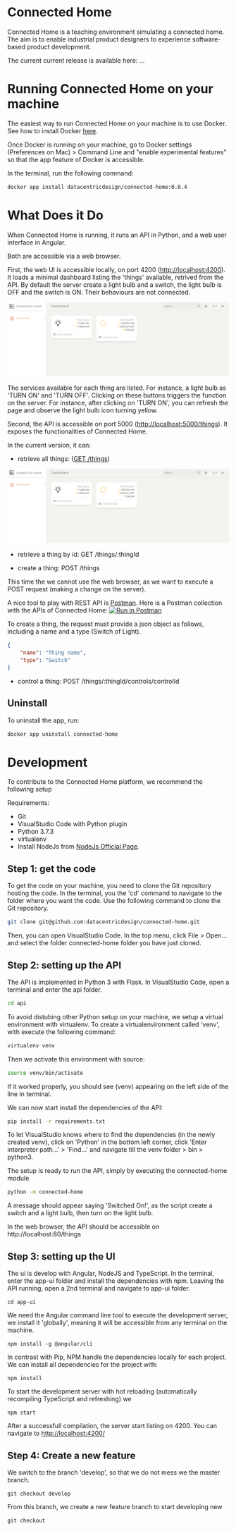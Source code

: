 # Connected Home

Connected Home is a teaching environment simulating a connected home. The aim is to enable industrial product designers to experience software-based product development.

The current current release is available here: ...

# Running Connected Home on your machine

The easiest way to run Connected Home on your machine is to use Docker. See how to install Docker [here](https://www.docker.com/products/docker-desktop).

Once Docker is running on your machine, go to Docker settings (Preferences on Mac) > Command Line and "enable experimental features" so that the app feature of Docker is accessible.

In the terminal, run the following command:

```sh
docker app install datacentricdesign/connected-home:0.0.4
```

# What Does it Do

When Connected Home is running, it runs an API in Python, and a web user interface in Angular.

Both are accessible via a web browser.

First, the web UI is accessible locally, on port 4200 ([http://localhost:4200](http://localhost:4200)). It loads a minimal dashboard listing the 'things' available, retrived from the API. By default the server create a light bulb and a switch, the light bulb is OFF and the switch is ON. Their behaviours are not connected.

![Dashboard](docs/img/dashboard.png)

The services available for each thing are listed. For instance, a light bulb as 'TURN ON' and 'TURN OFF'. Clicking on these buttons triggers the function on the server. For instance, after clicking on 'TURN ON', you can refresh the page and observe the light bulb icon turning yellow.

Second, the API is accessible on port 5000 ([http://localhost:5000/things](http://localhost:5000)). It exposes the functionalities of Connected Home.

In the current version, it can:

- retrieve all things: ([GET /things](http://localhost:5000/things))

![API Things](docs/img/dashboard.png)

- retrieve a thing by id: GET /things/:thingId

- create a thing: POST /things

This time the we cannot use the web browser, as we want to execute a POST request (making a change on the server).

A nice tool to play with REST API is [Postman](https://www.postman.com/). Here is a Postman collection with the APIs of Connected Home: [![Run in Postman](https://run.pstmn.io/button.svg)](https://app.getpostman.com/run-collection/bcc6244b6a2f1f129d9f)

To create a thing, the request must provide a json object as follows, including a name and a type (Switch of Light).

```json
{
    "name": "Thing name",
    "type": "Switch"
}
```

- control a thing: POST /things/:thingId/controls/controlId

## Uninstall

To uninstall the app, run:

```sh
docker app uninstall connected-home
```

# Development

To contribute to the Connected Home platform, we recommend the following setup

Requirements:
* Git
* VisualStudio Code with Python plugin
* Python 3.7.3
* virtualenv
* Install NodeJs from [NodeJs Official Page](https://nodejs.org/en).

## Step 1: get the code

To get the code on your machine, you need to clone the Git repository hosting the code.
In the terminal, you the 'cd' command to navigate to the folder where you want the code.
Use the following command to clone the Git repository.

```sh
git clone git@github.com:datacentricdesign/connected-home.git
```

Then, you can open VisualStudio Code. In the top menu, click File > Open... and
select the folder connected-home folder you have just cloned.

## Step 2: setting up the API

The API is implemented in Python 3 with Flask. In VisualStudio Code, open a terminal and enter the api folder.

```sh
cd api
```

To avoid distubing other Python setup on your machine, we setup a virtual environment with virtualenv. To create a virtualenvironment called 'venv', with execute the following command:

```sh
virtualenv venv
```

Then we activate this environment with source:

```sh
source venv/bin/activate
```

If it worked properly, you should see (venv) appearing on the left side of the line in terminal.

We can now start install the dependencies of the API:

```sh
pip install -r requirements.txt
```

To let VisualStudio knows where to find the dependencies (in the newly created venv), click on 'Python' in the bottom left corner, click 'Enter interpreter path...' > 'Find...' and navigate till the venv folder > bin > python3.

The setup is ready to run the API, simply by executing the connected-home module

```sh
python -m connected-home
```

A message should appear saying 'Switched On!', as the script create a switch and a light bulb, then turn on the light bulb.

In the web browser, the API should be accessible on http://localhost:80/things

## Step 3: setting up the UI

The ui is develop with Angular, NodeJS and TypeScript. In the terminal, enter the app-ui
folder and install the dependencies with npm. Leaving the API running, open a 2nd terminal and navigate to app-ui folder.

```
cd app-ui
```

We need the Angular command line tool to execute the development server, we install it 'globally', meaning it will be 
accessible from any terminal on the machine.

```
npm install -g @angular/cli
```

In contrast with Pip, NPM handle the dependencies locally for each project. We can install all dependencies for the project with:

```
npm install
```

To start the development server with hot reloading (automatically recompiling TypeScript and refreshing) we

```
npm start
```

After a successfull compilation, the server start listing on 4200. You can navigate to [http://localhost:4200/](http://localhost:4200/)

## Step 4: Create a new feature

We switch to the branch 'develop', so that we do not mess we the master branch.

```
git checkout develop
```

From this branch, we create a new feature branch to start developing new 

```
git checkout 
```